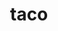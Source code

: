 ---
category: 4-letters
denotation: null
name: taco
reference_link: https://www.etymonline.com/word/taco
root_language: null
root_name: null
title: taco
type: free
word_sums:
- respelling: taco
  sum: 'Taco + '
---